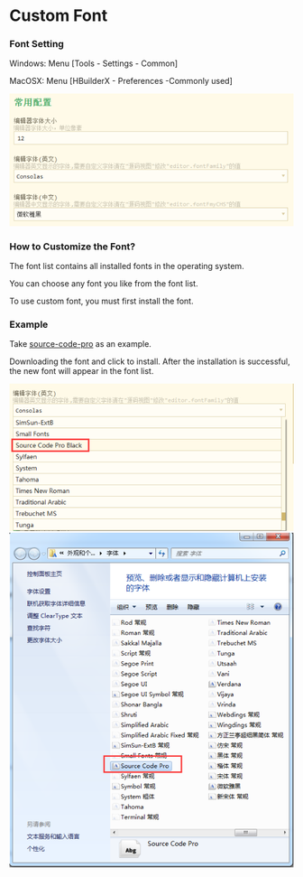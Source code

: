 # Custom Font

### Font Setting

Windows: Menu [Tools - Settings - Common]

MacOSX: Menu [HBuilderX - Preferences -Commonly used]

<img src="/static/snapshots/tutorial/font_1.png" />

### How to Customize the Font?

The font list contains all installed fonts in the operating system.

You can choose any font you like from the font list.

To use custom font, you must first install the font.

### Example

Take [source-code-pro](https://github.com/adobe-fonts/source-code-pro) as an example.

Downloading the font and click to install. After the installation is successful, the new font will appear in the font list.

<img src="/static/snapshots/tutorial/font_2.png" />

<img src="/static/snapshots/tutorial/font_3.png" />
